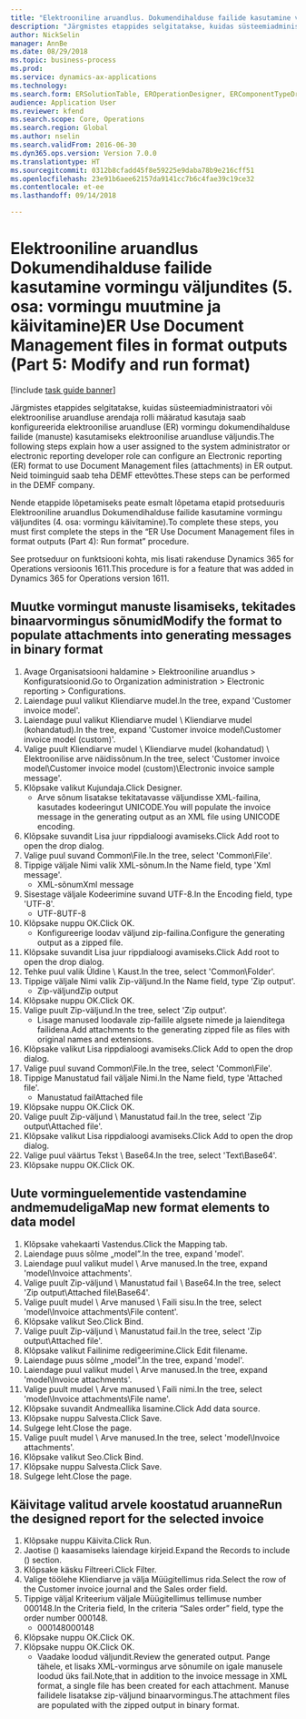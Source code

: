 ```yaml
--- 
title: "Elektrooniline aruandlus. Dokumendihalduse failide kasutamine vormingu väljundites (5. osa – vormingu muutmine ja käivitamine)"
description: "Järgmistes etappides selgitatakse, kuidas süsteemiadministraatori või elektroonilise aruandluse arendaja rolli määratud kasutaja saab konfigureerida elektroonilise aruandluse (ER) vormingu dokumendihalduse failide (manuste) kasutamiseks elektroonilise aruandluse väljundis."
author: NickSelin
manager: AnnBe
ms.date: 08/29/2018
ms.topic: business-process
ms.prod: 
ms.service: dynamics-ax-applications
ms.technology: 
ms.search.form: ERSolutionTable, EROperationDesigner, ERComponentTypeDropDialog, ERExpressionDesignerFormula, SysQueryForm
audience: Application User
ms.reviewer: kfend
ms.search.scope: Core, Operations
ms.search.region: Global
ms.author: nselin
ms.search.validFrom: 2016-06-30
ms.dyn365.ops.version: Version 7.0.0
ms.translationtype: HT
ms.sourcegitcommit: 0312b8cfadd45f8e59225e9daba78b9e216cff51
ms.openlocfilehash: 23e91b6aee62157da9141cc7b6c4fae39c19ce32
ms.contentlocale: et-ee
ms.lasthandoff: 09/14/2018

---
```

# <a name="er-use-document-management-files-in-format-outputs-part-5-modify-and-run-format"></a><span data-ttu-id="5238f-103">Elektrooniline aruandlus Dokumendihalduse failide kasutamine vormingu väljundites (5. osa: vormingu muutmine ja käivitamine)</span><span class="sxs-lookup"><span data-stu-id="5238f-103">ER Use Document Management files in format outputs (Part 5: Modify and run format)</span></span>

[!include [task guide banner](../../includes/task-guide-banner.md)]

<span data-ttu-id="5238f-104">Järgmistes etappides selgitatakse, kuidas süsteemiadministraatori või elektroonilise aruandluse arendaja rolli määratud kasutaja saab konfigureerida elektroonilise aruandluse (ER) vormingu dokumendihalduse failide (manuste) kasutamiseks elektroonilise aruandluse väljundis.</span><span class="sxs-lookup"><span data-stu-id="5238f-104">The following steps explain how a user assigned to the system administrator or electronic reporting developer role can configure an Electronic reporting (ER) format to use Document Management files (attachments) in ER output.</span></span> <span data-ttu-id="5238f-105">Neid toiminguid saab teha DEMF ettevõttes.</span><span class="sxs-lookup"><span data-stu-id="5238f-105">These steps can be performed in the DEMF company.</span></span>

<span data-ttu-id="5238f-106">Nende etappide lõpetamiseks peate esmalt lõpetama etapid protseduuris Elektrooniline aruandlus Dokumendihalduse failide kasutamine vormingu väljundites (4. osa: vormingu käivitamine).</span><span class="sxs-lookup"><span data-stu-id="5238f-106">To complete these steps, you must first complete the steps in the “ER Use Document Management files in format outputs (Part 4): Run format” procedure.</span></span>

<span data-ttu-id="5238f-107">See protseduur on funktsiooni kohta, mis lisati rakenduse Dynamics 365 for Operations versioonis 1611.</span><span class="sxs-lookup"><span data-stu-id="5238f-107">This procedure is for a feature that was added in Dynamics 365 for Operations version 1611.</span></span>


## <a name="modify-the-format-to-populate-attachments-into-generating-messages-in-binary-format"></a><span data-ttu-id="5238f-108">Muutke vormingut manuste lisamiseks, tekitades binaarvormingus sõnumid</span><span class="sxs-lookup"><span data-stu-id="5238f-108">Modify the format to populate attachments into generating messages in binary format</span></span>
1. <span data-ttu-id="5238f-109">Avage Organisatsiooni haldamine > Elektrooniline aruandlus > Konfiguratsioonid.</span><span class="sxs-lookup"><span data-stu-id="5238f-109">Go to Organization administration > Electronic reporting > Configurations.</span></span>
2. <span data-ttu-id="5238f-110">Laiendage puul valikut Kliendiarve mudel.</span><span class="sxs-lookup"><span data-stu-id="5238f-110">In the tree, expand 'Customer invoice model'.</span></span>
3. <span data-ttu-id="5238f-111">Laiendage puul valikut Kliendiarve mudel \ Kliendiarve mudel (kohandatud).</span><span class="sxs-lookup"><span data-stu-id="5238f-111">In the tree, expand 'Customer invoice model\Customer invoice model (custom)'.</span></span>
4. <span data-ttu-id="5238f-112">Valige puult Kliendiarve mudel \ Kliendiarve mudel (kohandatud) \ Elektroonilise arve näidissõnum.</span><span class="sxs-lookup"><span data-stu-id="5238f-112">In the tree, select 'Customer invoice model\Customer invoice model (custom)\Electronic invoice sample message'.</span></span>
5. <span data-ttu-id="5238f-113">Klõpsake valikut Kujundaja.</span><span class="sxs-lookup"><span data-stu-id="5238f-113">Click Designer.</span></span>
    * <span data-ttu-id="5238f-114">Arve sõnum lisatakse tekitatavasse väljundisse XML-failina, kasutades kodeeringut UNICODE.</span><span class="sxs-lookup"><span data-stu-id="5238f-114">You will populate the invoice message in the generating output as an XML file using UNICODE encoding.</span></span>  
6. <span data-ttu-id="5238f-115">Klõpsake suvandit Lisa juur rippdialoogi avamiseks.</span><span class="sxs-lookup"><span data-stu-id="5238f-115">Click Add root to open the drop dialog.</span></span>
7. <span data-ttu-id="5238f-116">Valige puul suvand Common\File.</span><span class="sxs-lookup"><span data-stu-id="5238f-116">In the tree, select 'Common\File'.</span></span>
8. <span data-ttu-id="5238f-117">Tippige väljale Nimi valik XML-sõnum.</span><span class="sxs-lookup"><span data-stu-id="5238f-117">In the Name field, type 'Xml message'.</span></span>
    * <span data-ttu-id="5238f-118">XML-sõnum</span><span class="sxs-lookup"><span data-stu-id="5238f-118">Xml message</span></span>  
9. <span data-ttu-id="5238f-119">Sisestage väljale Kodeerimine suvand UTF-8.</span><span class="sxs-lookup"><span data-stu-id="5238f-119">In the Encoding field, type 'UTF-8'.</span></span>
    * <span data-ttu-id="5238f-120">UTF-8</span><span class="sxs-lookup"><span data-stu-id="5238f-120">UTF-8</span></span>  
10. <span data-ttu-id="5238f-121">Klõpsake nuppu OK.</span><span class="sxs-lookup"><span data-stu-id="5238f-121">Click OK.</span></span>
    * <span data-ttu-id="5238f-122">Konfigureerige loodav väljund zip-failina.</span><span class="sxs-lookup"><span data-stu-id="5238f-122">Configure the generating output as a zipped file.</span></span>  
11. <span data-ttu-id="5238f-123">Klõpsake suvandit Lisa juur rippdialoogi avamiseks.</span><span class="sxs-lookup"><span data-stu-id="5238f-123">Click Add root to open the drop dialog.</span></span>
12. <span data-ttu-id="5238f-124">Tehke puul valik Üldine \ Kaust.</span><span class="sxs-lookup"><span data-stu-id="5238f-124">In the tree, select 'Common\Folder'.</span></span>
13. <span data-ttu-id="5238f-125">Tippige väljale Nimi valik Zip-väljund.</span><span class="sxs-lookup"><span data-stu-id="5238f-125">In the Name field, type 'Zip output'.</span></span>
    * <span data-ttu-id="5238f-126">Zip-väljund</span><span class="sxs-lookup"><span data-stu-id="5238f-126">Zip output</span></span>  
14. <span data-ttu-id="5238f-127">Klõpsake nuppu OK.</span><span class="sxs-lookup"><span data-stu-id="5238f-127">Click OK.</span></span>
15. <span data-ttu-id="5238f-128">Valige puult Zip-väljund.</span><span class="sxs-lookup"><span data-stu-id="5238f-128">In the tree, select 'Zip output'.</span></span>
    * <span data-ttu-id="5238f-129">Lisage manused loodavale zip-failile algsete nimede ja laienditega failidena.</span><span class="sxs-lookup"><span data-stu-id="5238f-129">Add attachments to the generating zipped file as files with original names and extensions.</span></span>  
16. <span data-ttu-id="5238f-130">Klõpsake valikut Lisa rippdialoogi avamiseks.</span><span class="sxs-lookup"><span data-stu-id="5238f-130">Click Add to open the drop dialog.</span></span>
17. <span data-ttu-id="5238f-131">Valige puul suvand Common\File.</span><span class="sxs-lookup"><span data-stu-id="5238f-131">In the tree, select 'Common\File'.</span></span>
18. <span data-ttu-id="5238f-132">Tippige Manustatud fail väljale Nimi.</span><span class="sxs-lookup"><span data-stu-id="5238f-132">In the Name field, type 'Attached file'.</span></span>
    * <span data-ttu-id="5238f-133">Manustatud fail</span><span class="sxs-lookup"><span data-stu-id="5238f-133">Attached file</span></span>  
19. <span data-ttu-id="5238f-134">Klõpsake nuppu OK.</span><span class="sxs-lookup"><span data-stu-id="5238f-134">Click OK.</span></span>
20. <span data-ttu-id="5238f-135">Valige puult Zip-väljund \ Manustatud fail.</span><span class="sxs-lookup"><span data-stu-id="5238f-135">In the tree, select 'Zip output\Attached file'.</span></span>
21. <span data-ttu-id="5238f-136">Klõpsake valikut Lisa rippdialoogi avamiseks.</span><span class="sxs-lookup"><span data-stu-id="5238f-136">Click Add to open the drop dialog.</span></span>
22. <span data-ttu-id="5238f-137">Valige puul väärtus Tekst \ Base64.</span><span class="sxs-lookup"><span data-stu-id="5238f-137">In the tree, select 'Text\Base64'.</span></span>
23. <span data-ttu-id="5238f-138">Klõpsake nuppu OK.</span><span class="sxs-lookup"><span data-stu-id="5238f-138">Click OK.</span></span>

## <a name="map-new-format-elements-to-data-model"></a><span data-ttu-id="5238f-139">Uute vorminguelementide vastendamine andmemudeliga</span><span class="sxs-lookup"><span data-stu-id="5238f-139">Map new format elements to data model</span></span>
1. <span data-ttu-id="5238f-140">Klõpsake vahekaarti Vastendus.</span><span class="sxs-lookup"><span data-stu-id="5238f-140">Click the Mapping tab.</span></span>
2. <span data-ttu-id="5238f-141">Laiendage puus sõlme „model”.</span><span class="sxs-lookup"><span data-stu-id="5238f-141">In the tree, expand 'model'.</span></span>
3. <span data-ttu-id="5238f-142">Laiendage puul valikut mudel \ Arve manused.</span><span class="sxs-lookup"><span data-stu-id="5238f-142">In the tree, expand 'model\Invoice attachments'.</span></span>
4. <span data-ttu-id="5238f-143">Valige puult Zip-väljund \ Manustatud fail \ Base64.</span><span class="sxs-lookup"><span data-stu-id="5238f-143">In the tree, select 'Zip output\Attached file\Base64'.</span></span>
5. <span data-ttu-id="5238f-144">Valige puult mudel \ Arve manused \ Faili sisu.</span><span class="sxs-lookup"><span data-stu-id="5238f-144">In the tree, select 'model\Invoice attachments\File content'.</span></span>
6. <span data-ttu-id="5238f-145">Klõpsake valikut Seo.</span><span class="sxs-lookup"><span data-stu-id="5238f-145">Click Bind.</span></span>
7. <span data-ttu-id="5238f-146">Valige puult Zip-väljund \ Manustatud fail.</span><span class="sxs-lookup"><span data-stu-id="5238f-146">In the tree, select 'Zip output\Attached file'.</span></span>
8. <span data-ttu-id="5238f-147">Klõpsake valikut Failinime redigeerimine.</span><span class="sxs-lookup"><span data-stu-id="5238f-147">Click Edit filename.</span></span>
9. <span data-ttu-id="5238f-148">Laiendage puus sõlme „model”.</span><span class="sxs-lookup"><span data-stu-id="5238f-148">In the tree, expand 'model'.</span></span>
10. <span data-ttu-id="5238f-149">Laiendage puul valikut mudel \ Arve manused.</span><span class="sxs-lookup"><span data-stu-id="5238f-149">In the tree, expand 'model\Invoice attachments'.</span></span>
11. <span data-ttu-id="5238f-150">Valige puult mudel \ Arve manused \ Faili nimi.</span><span class="sxs-lookup"><span data-stu-id="5238f-150">In the tree, select 'model\Invoice attachments\File name'.</span></span>
12. <span data-ttu-id="5238f-151">Klõpsake suvandit Andmeallika lisamine.</span><span class="sxs-lookup"><span data-stu-id="5238f-151">Click Add data source.</span></span>
13. <span data-ttu-id="5238f-152">Klõpsake nuppu Salvesta.</span><span class="sxs-lookup"><span data-stu-id="5238f-152">Click Save.</span></span>
14. <span data-ttu-id="5238f-153">Sulgege leht.</span><span class="sxs-lookup"><span data-stu-id="5238f-153">Close the page.</span></span>
15. <span data-ttu-id="5238f-154">Valige puult mudel \ Arve manused.</span><span class="sxs-lookup"><span data-stu-id="5238f-154">In the tree, select 'model\Invoice attachments'.</span></span>
16. <span data-ttu-id="5238f-155">Klõpsake valikut Seo.</span><span class="sxs-lookup"><span data-stu-id="5238f-155">Click Bind.</span></span>
17. <span data-ttu-id="5238f-156">Klõpsake nuppu Salvesta.</span><span class="sxs-lookup"><span data-stu-id="5238f-156">Click Save.</span></span>
18. <span data-ttu-id="5238f-157">Sulgege leht.</span><span class="sxs-lookup"><span data-stu-id="5238f-157">Close the page.</span></span>

## <a name="run-the-designed-report-for-the-selected-invoice"></a><span data-ttu-id="5238f-158">Käivitage valitud arvele koostatud aruanne</span><span class="sxs-lookup"><span data-stu-id="5238f-158">Run the designed report for the selected invoice</span></span>
1. <span data-ttu-id="5238f-159">Klõpsake nuppu Käivita.</span><span class="sxs-lookup"><span data-stu-id="5238f-159">Click Run.</span></span>
2. <span data-ttu-id="5238f-160">Jaotise () kaasamiseks laiendage kirjeid.</span><span class="sxs-lookup"><span data-stu-id="5238f-160">Expand the Records to include () section.</span></span>
3. <span data-ttu-id="5238f-161">Klõpsake käsku Filtreeri.</span><span class="sxs-lookup"><span data-stu-id="5238f-161">Click Filter.</span></span>
4. <span data-ttu-id="5238f-162">Valige töölehe Kliendiarve ja välja Müügitellimus rida.</span><span class="sxs-lookup"><span data-stu-id="5238f-162">Select the row of the Customer invoice journal and the Sales order field.</span></span>
5. <span data-ttu-id="5238f-163">Tippige väljal Kriteerium väljale Müügitellimus tellimuse number 000148.</span><span class="sxs-lookup"><span data-stu-id="5238f-163">In the Criteria field, In the criteria “Sales order” field, type the order number 000148.</span></span>
    * <span data-ttu-id="5238f-164">000148</span><span class="sxs-lookup"><span data-stu-id="5238f-164">000148</span></span>  
6. <span data-ttu-id="5238f-165">Klõpsake nuppu OK.</span><span class="sxs-lookup"><span data-stu-id="5238f-165">Click OK.</span></span>
7. <span data-ttu-id="5238f-166">Klõpsake nuppu OK.</span><span class="sxs-lookup"><span data-stu-id="5238f-166">Click OK.</span></span>
    * <span data-ttu-id="5238f-167">Vaadake loodud väljundit.</span><span class="sxs-lookup"><span data-stu-id="5238f-167">Review the generated output.</span></span> <span data-ttu-id="5238f-168">Pange tähele, et lisaks XML-vormingus arve sõnumile on igale manusele loodud üks fail.</span><span class="sxs-lookup"><span data-stu-id="5238f-168">Note,that in addition to the invoice message in XML format, a single file has been created for each attachment.</span></span> <span data-ttu-id="5238f-169">Manuse failidele lisatakse zip-väljund binaarvormingus.</span><span class="sxs-lookup"><span data-stu-id="5238f-169">The attachment files are populated with the zipped output in binary format.</span></span>  


